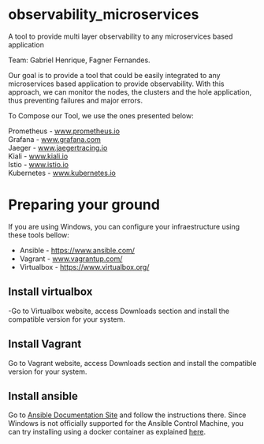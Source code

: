 # observability_microservices
A tool to provide multi layer observability to any microservices based application

Team: Gabriel Henrique, Fagner Fernandes.

Our goal is to provide a tool that could be easily integrated to any microservices based application to provide observability.
With this approach, we can monitor the nodes, the clusters and the hole application, thus preventing failures and major errors.

To Compose our Tool, we use the ones presented below:

Prometheus - www.prometheus.io  
Grafana - www.grafana.com  
Jaeger - www.jaegertracing.io  
Kiali - www.kiali.io  
Istio - www.istio.io    
Kubernetes - www.kubernetes.io 

# Preparing your ground

If you are using Windows, you can configure your infraestructure using these tools bellow:

* Ansible - https://www.ansible.com/
* Vagrant - www.vagrantup.com/
* Virtualbox - https://www.virtualbox.org/ 

## Install virtualbox

-Go to Virtualbox website, access Downloads section and install the compatible version for your system.


## Install Vagrant

Go to Vagrant website, access Downloads section and install the compatible version for your system.


## Install ansible

Go to [Ansible Documentation Site](https://docs.ansible.com/ansible/latest/installation_guide/intro_installation.html#selecting-an-ansible-version-to-install) and follow the instructions there.
Since Windows is not officially supported for the Ansible Control Machine, you can try installing using a docker container as explained [here](https://stackoverflow.com/questions/51167099/installing-ansible-python-package-on-windows).

